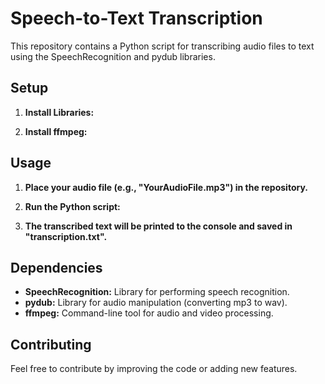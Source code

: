 # Speech-to-Text Transcription

This repository contains a Python script for transcribing audio files to text using the SpeechRecognition and pydub libraries. 

## Setup

1. **Install Libraries:**
  
2.   **Install ffmpeg:**

## Usage

1. **Place your audio file (e.g., "YourAudioFile.mp3") in the repository.**

2. **Run the Python script:**

3. **The transcribed text will be printed to the console and saved in "transcription.txt".**

## Dependencies

- **SpeechRecognition:** Library for performing speech recognition.
- **pydub:** Library for audio manipulation (converting mp3 to wav).
- **ffmpeg:** Command-line tool for audio and video processing.

## Contributing

Feel free to contribute by improving the code or adding new features.
